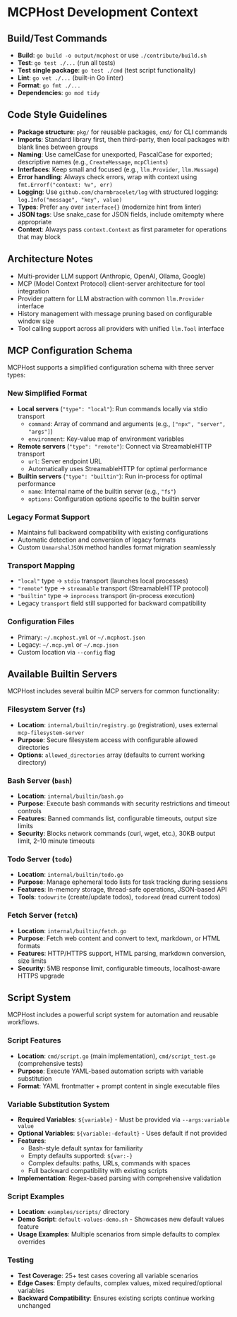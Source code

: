 # MCPHost Development Context

## Build/Test Commands
- **Build**: `go build -o output/mcphost` or use `./contribute/build.sh`
- **Test**: `go test ./...` (run all tests)
- **Test single package**: `go test ./cmd` (test script functionality)
- **Lint**: `go vet ./...` (built-in Go linter)
- **Format**: `go fmt ./...`
- **Dependencies**: `go mod tidy`

## Code Style Guidelines
- **Package structure**: `pkg/` for reusable packages, `cmd/` for CLI commands
- **Imports**: Standard library first, then third-party, then local packages with blank lines between groups
- **Naming**: Use camelCase for unexported, PascalCase for exported; descriptive names (e.g., `CreateMessage`, `mcpClients`)
- **Interfaces**: Keep small and focused (e.g., `llm.Provider`, `llm.Message`)
- **Error handling**: Always check errors, wrap with context using `fmt.Errorf("context: %v", err)`
- **Logging**: Use `github.com/charmbracelet/log` with structured logging: `log.Info("message", "key", value)`
- **Types**: Prefer `any` over `interface{}` (modernize hint from linter)
- **JSON tags**: Use snake_case for JSON fields, include omitempty where appropriate
- **Context**: Always pass `context.Context` as first parameter for operations that may block

## Architecture Notes
- Multi-provider LLM support (Anthropic, OpenAI, Ollama, Google)
- MCP (Model Context Protocol) client-server architecture for tool integration
- Provider pattern for LLM abstraction with common `llm.Provider` interface
- History management with message pruning based on configurable window size
- Tool calling support across all providers with unified `llm.Tool` interface

## MCP Configuration Schema
MCPHost supports a simplified configuration schema with three server types:

### New Simplified Format
- **Local servers** (`"type": "local"`): Run commands locally via stdio transport
  - `command`: Array of command and arguments (e.g., `["npx", "server", "args"]`)
  - `environment`: Key-value map of environment variables
- **Remote servers** (`"type": "remote"`): Connect via StreamableHTTP transport
  - `url`: Server endpoint URL
  - Automatically uses StreamableHTTP for optimal performance
- **Builtin servers** (`"type": "builtin"`): Run in-process for optimal performance
  - `name`: Internal name of the builtin server (e.g., `"fs"`)
  - `options`: Configuration options specific to the builtin server

### Legacy Format Support
- Maintains full backward compatibility with existing configurations
- Automatic detection and conversion of legacy formats
- Custom `UnmarshalJSON` method handles format migration seamlessly

### Transport Mapping
- `"local"` type → `stdio` transport (launches local processes)
- `"remote"` type → `streamable` transport (StreamableHTTP protocol)
- `"builtin"` type → `inprocess` transport (in-process execution)
- Legacy `transport` field still supported for backward compatibility

### Configuration Files
- Primary: `~/.mcphost.yml` or `~/.mcphost.json`
- Legacy: `~/.mcp.yml` or `~/.mcp.json`
- Custom location via `--config` flag

## Available Builtin Servers
MCPHost includes several builtin MCP servers for common functionality:

### Filesystem Server (`fs`)
- **Location**: `internal/builtin/registry.go` (registration), uses external `mcp-filesystem-server`
- **Purpose**: Secure filesystem access with configurable allowed directories
- **Options**: `allowed_directories` array (defaults to current working directory)

### Bash Server (`bash`)
- **Location**: `internal/builtin/bash.go`
- **Purpose**: Execute bash commands with security restrictions and timeout controls
- **Features**: Banned commands list, configurable timeouts, output size limits
- **Security**: Blocks network commands (curl, wget, etc.), 30KB output limit, 2-10 minute timeouts

### Todo Server (`todo`)
- **Location**: `internal/builtin/todo.go`
- **Purpose**: Manage ephemeral todo lists for task tracking during sessions
- **Features**: In-memory storage, thread-safe operations, JSON-based API
- **Tools**: `todowrite` (create/update todos), `todoread` (read current todos)

### Fetch Server (`fetch`)
- **Location**: `internal/builtin/fetch.go`
- **Purpose**: Fetch web content and convert to text, markdown, or HTML formats
- **Features**: HTTP/HTTPS support, HTML parsing, markdown conversion, size limits
- **Security**: 5MB response limit, configurable timeouts, localhost-aware HTTPS upgrade

## Script System
MCPHost includes a powerful script system for automation and reusable workflows.

### Script Features
- **Location**: `cmd/script.go` (main implementation), `cmd/script_test.go` (comprehensive tests)
- **Purpose**: Execute YAML-based automation scripts with variable substitution
- **Format**: YAML frontmatter + prompt content in single executable files

### Variable Substitution System
- **Required Variables**: `${variable}` - Must be provided via `--args:variable value`
- **Optional Variables**: `${variable:-default}` - Uses default if not provided
- **Features**: 
  - Bash-style default syntax for familiarity
  - Empty defaults supported: `${var:-}`
  - Complex defaults: paths, URLs, commands with spaces
  - Full backward compatibility with existing scripts
- **Implementation**: Regex-based parsing with comprehensive validation

### Script Examples
- **Location**: `examples/scripts/` directory
- **Demo Script**: `default-values-demo.sh` - Showcases new default values feature
- **Usage Examples**: Multiple scenarios from simple defaults to complex overrides

### Testing
- **Test Coverage**: 25+ test cases covering all variable scenarios
- **Edge Cases**: Empty defaults, complex values, mixed required/optional variables
- **Backward Compatibility**: Ensures existing scripts continue working unchanged